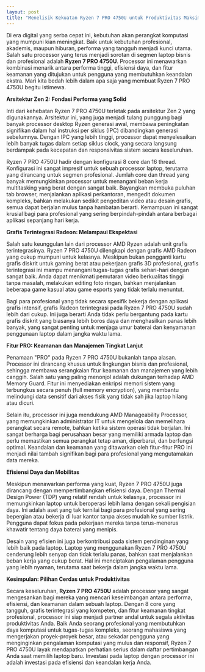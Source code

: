```yaml
---
layout: post
title: "Menelisik Kekuatan Ryzen 7 PRO 4750U untuk Produktivitas Maksimal"
---
```


Di era digital yang serba cepat ini, kebutuhan akan perangkat komputasi yang mumpuni kian meningkat. Baik untuk kebutuhan profesional, akademis, maupun hiburan, performa yang tangguh menjadi kunci utama. Salah satu processor yang terus menjadi sorotan di segmen laptop bisnis dan profesional adalah **Ryzen 7 PRO 4750U**. Processor ini menawarkan kombinasi menarik antara performa tinggi, efisiensi daya, dan fitur keamanan yang ditujukan untuk pengguna yang membutuhkan keandalan ekstra. Mari kita bedah lebih dalam apa saja yang membuat Ryzen 7 PRO 4750U begitu istimewa.

**Arsitektur Zen 2: Fondasi Performa yang Solid**

Inti dari kehebatan Ryzen 7 PRO 4750U terletak pada arsitektur Zen 2 yang digunakannya. Arsitektur ini, yang juga menjadi tulang punggung bagi banyak processor desktop Ryzen generasi awal, membawa peningkatan signifikan dalam hal instruksi per siklus (IPC) dibandingkan generasi sebelumnya. Dengan IPC yang lebih tinggi, processor dapat menyelesaikan lebih banyak tugas dalam setiap siklus clock, yang secara langsung berdampak pada kecepatan dan responsivitas sistem secara keseluruhan.

Ryzen 7 PRO 4750U hadir dengan konfigurasi 8 core dan 16 thread. Konfigurasi ini sangat impresif untuk sebuah processor laptop, terutama yang dirancang untuk segmen profesional. Jumlah core dan thread yang banyak memungkinkan processor untuk menangani beban kerja multitasking yang berat dengan sangat baik. Bayangkan membuka puluhan tab browser, menjalankan aplikasi perkantoran, mengedit dokumen kompleks, bahkan melakukan sedikit pengeditan video atau desain grafis, semua dapat berjalan mulus tanpa hambatan berarti. Kemampuan ini sangat krusial bagi para profesional yang sering berpindah-pindah antara berbagai aplikasi sepanjang hari kerja.

**Grafis Terintegrasi Radeon: Melampaui Ekspektasi**

Salah satu keunggulan lain dari processor AMD Ryzen adalah unit grafis terintegrasinya. Ryzen 7 PRO 4750U dilengkapi dengan grafis AMD Radeon yang cukup mumpuni untuk kelasnya. Meskipun bukan pengganti kartu grafis diskrit untuk gaming berat atau pekerjaan grafis 3D profesional, grafis terintegrasi ini mampu menangani tugas-tugas grafis sehari-hari dengan sangat baik. Anda dapat menikmati pemutaran video berkualitas tinggi tanpa masalah, melakukan editing foto ringan, bahkan menjalankan beberapa game kasual atau game esports yang tidak terlalu menuntut.

Bagi para profesional yang tidak secara spesifik bekerja dengan aplikasi grafis intensif, grafis Radeon terintegrasi pada Ryzen 7 PRO 4750U sudah lebih dari cukup. Ini juga berarti Anda tidak perlu bergantung pada kartu grafis diskrit yang biasanya lebih boros daya dan menghasilkan panas lebih banyak, yang sangat penting untuk menjaga umur baterai dan kenyamanan penggunaan laptop dalam jangka waktu lama.

**Fitur PRO: Keamanan dan Manajemen Tingkat Lanjut**

Penamaan "PRO" pada Ryzen 7 PRO 4750U bukanlah tanpa alasan. Processor ini dirancang khusus untuk lingkungan bisnis dan profesional, sehingga membawa serangkaian fitur keamanan dan manajemen yang lebih canggih. Salah satu yang paling menonjol adalah dukungan terhadap AMD Memory Guard. Fitur ini menyediakan enkripsi memori sistem yang terbungkus secara penuh (full memory encryption), yang membantu melindungi data sensitif dari akses fisik yang tidak sah jika laptop hilang atau dicuri.

Selain itu, processor ini juga mendukung AMD Manageability Processor, yang memungkinkan administrator IT untuk mengelola dan memelihara perangkat secara remote, bahkan ketika sistem operasi tidak berjalan. Ini sangat berharga bagi perusahaan besar yang memiliki armada laptop dan perlu memastikan semua perangkat tetap aman, diperbarui, dan berfungsi optimal. Keandalan dan keamanan yang ditawarkan oleh fitur-fitur PRO ini menjadi nilai tambah signifikan bagi para profesional yang mengutamakan data mereka.

**Efisiensi Daya dan Mobilitas**

Meskipun menawarkan performa yang kuat, Ryzen 7 PRO 4750U juga dirancang dengan mempertimbangkan efisiensi daya. Dengan Thermal Design Power (TDP) yang relatif rendah untuk kelasnya, processor ini memungkinkan laptop untuk beroperasi lebih lama dengan sekali pengisian daya. Ini adalah aset yang tak ternilai bagi para profesional yang sering bepergian atau bekerja di luar kantor tanpa akses mudah ke sumber listrik. Pengguna dapat fokus pada pekerjaan mereka tanpa terus-menerus khawatir tentang daya baterai yang menipis.

Desain yang efisien ini juga berkontribusi pada sistem pendinginan yang lebih baik pada laptop. Laptop yang menggunakan Ryzen 7 PRO 4750U cenderung lebih senyap dan tidak terlalu panas, bahkan saat menjalankan beban kerja yang cukup berat. Hal ini menciptakan pengalaman pengguna yang lebih nyaman, terutama saat bekerja dalam jangka waktu lama.

**Kesimpulan: Pilihan Cerdas untuk Produktivitas**

Secara keseluruhan, **Ryzen 7 PRO 4750U** adalah processor yang sangat mengesankan bagi mereka yang mencari keseimbangan antara performa, efisiensi, dan keamanan dalam sebuah laptop. Dengan 8 core yang tangguh, grafis terintegrasi yang kompeten, dan fitur keamanan tingkat profesional, processor ini siap menjadi partner andal untuk segala aktivitas produktivitas Anda. Baik Anda seorang profesional yang membutuhkan daya komputasi untuk tugas-tugas kompleks, seorang mahasiswa yang mengerjakan proyek-proyek besar, atau sekadar pengguna yang menginginkan pengalaman komputasi yang mulus dan responsif, Ryzen 7 PRO 4750U layak mendapatkan perhatian serius dalam daftar pertimbangan Anda saat memilih laptop baru. Investasi pada laptop dengan processor ini adalah investasi pada efisiensi dan keandalan kerja Anda.
